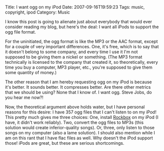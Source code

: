 Title: I want ogg on my iPod
Date: 2007-09-16T19:59:23
Tags: music, copyright, ipod
Category: Music

I know this post is going to alienate just about everybody that would ever consider reading my blog, but here's the deal: I want all iPods to support the ogg file format. 

For the uninitiated, the ogg format is like the MP3 or the AAC format, except for a couple of very important differences. One, it's free, which is to say that it doesn't belong to some company, and every time I use it I'm not supposed to be giving them a nickel or something. (The MP3 format technically is licensed to the company that created it, so theoretically, every time you buy a computer, MP3 player, etc., you're supposed to give them some quantity of money.)

The other reason that I am hereby requesting ogg on my iPod  is because it's better. It sounds better. It compresses better. Are there other metrics that we should be using? None that I know of. I want ogg. Steve Jobs, do you hear me now?! 

Now, the theoretical argument above holds water, but I have personal reasons for this desire: I have 357 ogg files that I can't listen to on my iPod! This pretty much gives me three choices: One, install [Rockbox][1] on my iPod (I have, it didn't work reliably). Two, convert the ogg files to MP3s (this solution would create inferior-quality songs). Or, three, only listen to those songs on my computer (also a lame solution). 
I should also mention while I am on this rant that I have flac files as well. Why doesn't the iPod support those! iPods are great, but these are serious shortcomings.

[1]: http://www.rockbox.org/
